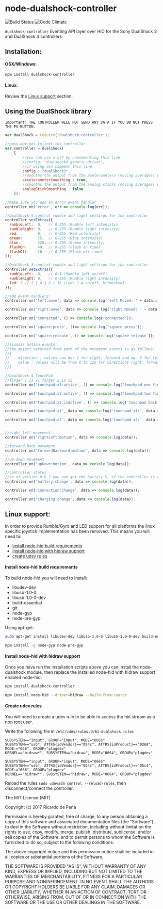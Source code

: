 node-dualshock-controller
=========================
[![Build Status](https://travis-ci.org/rdepena/node-dualshock-controller.png?branch=master)](https://travis-ci.org/rdepena/node-dualshock-controller) [![Code Climate](https://codeclimate.com/github/rdepena/node-dualshock-controller.png)](https://codeclimate.com/github/rdepena/node-dualshock-controller)

`dualshock-controller` Eventing API layer over HID for the Sony DualShock 3 and DualShock 4 controllers

## Installation:

#### OSX/Windows:

```bash
npm install dualshock-controller
```
#### Linux:

Review the [Linux support](#linux-support) section.

## Using the DualShock library

`Important: THE CONTROLLER WILL NOT SEND ANY DATA IF YOU DO NOT PRESS THE PS BUTTON.`

~~~~ javascript
var dualShock = require('dualshock-controller');

//pass options to init the controller.
var controller = dualShock(
    {
        //you can use a ds4 by uncommenting this line.
        //config: "dualshock4-generic-driver",
        //if using ds4 comment this line.
        config : "dualShock3",
        //smooths the output from the acelerometers (moving averages) defaults to true
        accelerometerSmoothing : true,
        //smooths the output from the analog sticks (moving averages) defaults to false
        analogStickSmoothing : false
    });

//make sure you add an error event handler
controller.on('error', err => console.log(err));

//DualShock 4 control rumble and light settings for the controller
controller.setExtras({
  rumbleLeft:  0,   // 0-255 (Rumble left intensity)
  rumbleRight: 0,   // 0-255 (Rumble right intensity)
  red:         0,   // 0-255 (Red intensity)
  green:       75,  // 0-255 (Blue intensity)
  blue:        225, // 0-255 (Green intensity)
  flashOn:     40,  // 0-255 (Flash on time)
  flashOff:    10   // 0-255 (Flash off time)
});

//DualShock 3 control rumble and light settings for the controller
controller.setExtras({
  rumbleLeft:  0,   // 0-1 (Rumble left on/off)
  rumbleRight: 0,   // 0-255 (Rumble right intensity)
  led: 2 // 2 | 4 | 8 | 16 (Leds 1-4 on/off, bitmasked)
});

//add event handlers:
controller.on('left:move', data => console.log('left Moved: ' + data.x + ' | ' + data.y));

controller.on('right:move', data => console.log('right Moved: ' + data.x + ' | ' + data.y));

controller.on('connected', () => console.log('connected'));

controller.on('square:press', ()=> console.log('square press'));

controller.on('square:release', () => console.log('square release'));

//sixasis motion events:
//the object returned from each of the movement events is as follows:
//{
//    direction : values can be: 1 for right, forward and up. 2 for left, backwards and down.
//    value : values will be from 0 to 120 for directions right, forward and up and from 0 to -120 for left, backwards and down.
//}

//DualShock 4 TouchPad
//finger 1 is x1 finger 2 is x2
controller.on('touchpad:x1:active', () => console.log('touchpad one finger active'));

controller.on('touchpad:x2:active', () => console.log('touchpad two fingers active'));

controller.on('touchpad:x2:inactive', () => console.log('touchpad back to single finger'));

controller.on('touchpad:x1', data => console.log('touchpad x1:', data.x, data.y));

controller.on('touchpad:x2', data => console.log('touchpad x2:', data.x, data.y));


//right-left movement
controller.on('rightLeft:motion', data => console.log(data));

//forward-back movement
controller.on('forwardBackward:motion', data => console.log(data));

//up-down movement
controller.on('upDown:motion', data => console.log(data));

//controller status
//as of version 0.6.2 you can get the battery %, if the controller is connected and if the controller is charging
controller.on('battery:change', data => console.log(data));

controller.on('connection:change', data => console.log(data));

controller.on('charging:change', data => console.log(data));

~~~~

## <a name="linux-support"></a> Linux support:

In order to provide Rumble/Gyro and LED support for all platforms the linux specific joystick implementation has been removed. This means you will need to:

* [Install node-hid build requirements](#node-hid-build)
* [Install node-hid with hidraw support](#node-hid-hidraw)
* [create udev rules](#create-udev-rules)

#### <a name="node-hid-build"></a> Install node-hid build requirements

To build node-hid you will need to install:

* libudev-dev
* libusb-1.0-0
* libusb-1.0-0-dev
* build-essential
* git
* node-gyp
* node-pre-gyp

Using apt-get:

```bash
sudo apt-get install libudev-dev libusb-1.0-0 libusb-1.0-0-dev build-essential git
```

```bash
npm install -g node-gyp node-pre-gyp
```

#### <a name="node-hid-hidraw"></a> Install node-hid with hidraw support

Once you have run the installation scripts above you can install the node-dualshock module, then replace the installed node-hid with hidraw support enabled node-hid:

```bash
npm install dualshock-controller
```

```bash
npm install node-hid --driver=hidraw --build-from-source
```

#### <a name="create-udev-rules"></a> Create udev rules

You will need to create a udev rule to be able to access the hid stream as a non root user.

Write the following file in `/etc/udev/rules.d/61-dualshock.rules`

```
SUBSYSTEM=="input", GROUP="input", MODE="0666"
SUBSYSTEM=="usb", ATTRS{idVendor}=="054c", ATTRS{idProduct}=="0268", MODE:="666", GROUP="plugdev"
KERNEL=="hidraw*", SUBSYSTEM=="hidraw", MODE="0664", GROUP="plugdev"

SUBSYSTEM=="input", GROUP="input", MODE="0666"
SUBSYSTEM=="usb", ATTRS{idVendor}=="054c", ATTRS{idProduct}=="05c4", MODE:="666", GROUP="plugdev"
KERNEL=="hidraw*", SUBSYSTEM=="hidraw", MODE="0664", GROUP="plugdev"
```

Reload the rules `sudo udevadm control --reload-rules`, then disconnect/connect the controller.

The MIT License (MIT)

Copyright (c) 2017 Ricardo de Pena

Permission is hereby granted, free of charge, to any person obtaining a copy of
this software and associated documentation files (the "Software"), to deal in
the Software without restriction, including without limitation the rights to
use, copy, modify, merge, publish, distribute, sublicense, and/or sell copies of
the Software, and to permit persons to whom the Software is furnished to do so,
subject to the following conditions:

The above copyright notice and this permission notice shall be included in all
copies or substantial portions of the Software.

THE SOFTWARE IS PROVIDED "AS IS", WITHOUT WARRANTY OF ANY KIND, EXPRESS OR
IMPLIED, INCLUDING BUT NOT LIMITED TO THE WARRANTIES OF MERCHANTABILITY, FITNESS
FOR A PARTICULAR PURPOSE AND NONINFRINGEMENT. IN NO EVENT SHALL THE AUTHORS OR
COPYRIGHT HOLDERS BE LIABLE FOR ANY CLAIM, DAMAGES OR OTHER LIABILITY, WHETHER
IN AN ACTION OF CONTRACT, TORT OR OTHERWISE, ARISING FROM, OUT OF OR IN
CONNECTION WITH THE SOFTWARE OR THE USE OR OTHER DEALINGS IN THE SOFTWARE.
